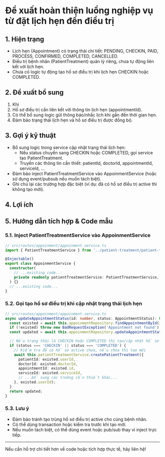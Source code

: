# Đề xuất hoàn thiện luồng nghiệp vụ từ đặt lịch hẹn đến điều trị

## 1. Hiện trạng

- Lịch hẹn (Appointment) có trạng thái chi tiết: PENDING, CHECKIN, PAID, PROCESS, CONFIRMED, COMPLETED, CANCELLED.
- Điều trị bệnh nhân (PatientTreatment) quản lý riêng, chưa tự động liên kết với lịch hẹn.
- Chưa có logic tự động tạo hồ sơ điều trị khi lịch hẹn CHECKIN hoặc COMPLETED.

## 2. Đề xuất bổ sung

1. Khi  
2. Hồ sơ điều trị cần liên kết với thông tin lịch hẹn (appointmentId).
3. Có thể bổ sung logic gửi thông báo/nhắc lịch khi gần đến thời gian hẹn.
4. Đảm bảo trạng thái lịch hẹn và hồ sơ điều trị được đồng bộ.

## 3. Gợi ý kỹ thuật

- Bổ sung logic trong service cập nhật trạng thái lịch hẹn:
  - Nếu status chuyển sang CHECKIN hoặc COMPLETED, gọi service tạo PatientTreatment.
  - Truyền các thông tin cần thiết: patientId, doctorId, appointmentId, serviceId, ...
- Đảm bảo inject PatientTreatmentService vào AppoinmentService (hoặc sử dụng event/pubsub nếu muốn tách biệt).
- Ghi chú lại các trường hợp đặc biệt (ví dụ: đã có hồ sơ điều trị active thì không tạo mới).

## 4. Lợi ích

## 5. Hướng dẫn tích hợp & Code mẫu

### 5.1. Inject PatientTreatmentService vào AppoinmentService

```typescript
// src/routes/appoinment/appoinment.service.ts
import { PatientTreatmentService } from '../patient-treatment/patient-treatment.service'

@Injectable()
export class AppoinmentService {
  constructor(
    // ...existing code...
    private readonly patientTreatmentService: PatientTreatmentService,
  ) {}
  // ...existing code...
}
```

### 5.2. Gọi tạo hồ sơ điều trị khi cập nhật trạng thái lịch hẹn

```typescript
// src/routes/appoinment/appoinment.service.ts
async updateAppointmentStatus(id: number, status: AppointmentStatus): Promise<AppointmentResponseType> {
  const existed = await this.appoinmentRepository.findAppointmentById(id);
  if (!existed) throw new BadRequestException('Appointment not found');
  const updated = await this.appoinmentRepository.updateAppointmentStatus(id, status);

  // Nếu trạng thái là CHECKIN hoặc COMPLETED thì tạo/cập nhật hồ sơ điều trị
  if (status === 'CHECKIN' || status === 'COMPLETED') {
    // Kiểm tra đã có hồ sơ active chưa, nếu chưa thì tạo mới
    await this.patientTreatmentService.createPatientTreatment({
      patientId: existed.userId,
      doctorId: existed.doctorId,
      appointmentId: existed.id,
      serviceId: existed.serviceId,
      // ...bổ sung các trường cần thiết khác...
    }, existed.userId);
  }
  return updated;
}
```

### 5.3. Lưu ý

- Đảm bảo tránh tạo trùng hồ sơ điều trị active cho cùng bệnh nhân.
- Có thể dùng transaction hoặc kiểm tra trước khi tạo mới.
- Nếu muốn tách biệt, có thể dùng event hoặc pub/sub thay vì inject trực tiếp.

---

Nếu cần hỗ trợ chi tiết hơn về code hoặc tích hợp thực tế, hãy liên hệ!
